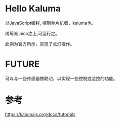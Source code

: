 # Hello Kaluma

以JavaScript编程, 控制单片机者，kaluma也。

树莓派 pico之上,可运行之。

此例为官方所示，实现了点灯操作。

# FUTURE
可以与一些传感器做联动，以实现一些控制或监控的功能。

# 参考

https://kalumajs.org/docs/tutorials

